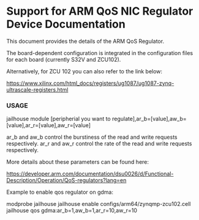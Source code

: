 Support for ARM QoS NIC Regulator Device Documentation
=======================================================

This document provides the details of the ARM QoS Regulator.

The board-dependent configuration is integrated in the configuration files
for each board (currently S32V and ZCU102).

Alternatively, for ZCU 102 you can also refer to the link below:

https://www.xilinx.com/html_docs/registers/ug1087/ug1087-zynq-ultrascale-registers.html

### USAGE

  jailhouse module [peripherial you want to regulate],ar_b=[value],aw_b=[value],ar_r=[value],aw_r=[value]

  ar_b and aw_b control the burstiness of the read and write requests respectively.
  ar_r and aw_r control the rate of the read and write requests respectively. 

More details about these parameters can be found here:

https://developer.arm.com/documentation/dsu0026/d/Functional-Description/Operation/QoS-regulators?lang=en

Example to enable qos regulator on gdma:

  modprobe jailhouse
  jailhouse enable configs/arm64/zynqmp-zcu102.cell
  jailhouse qos gdma:ar_b=1,aw_b=1,ar_r=10,aw_r=10
